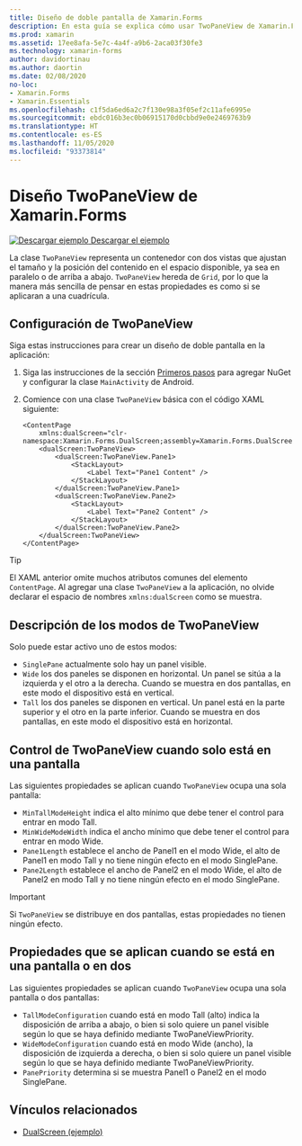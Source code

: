 ```yaml
---
title: Diseño de doble pantalla de Xamarin.Forms
description: En esta guía se explica cómo usar TwoPaneView de Xamarin.Forms para optimizar la experiencia de la aplicación para dispositivos de doble pantalla como Surface Duo y Surface Neo.
ms.prod: xamarin
ms.assetid: 17ee8afa-5e7c-4a4f-a9b6-2aca03f30fe3
ms.technology: xamarin-forms
author: davidortinau
ms.author: daortin
ms.date: 02/08/2020
no-loc:
- Xamarin.Forms
- Xamarin.Essentials
ms.openlocfilehash: c1f5da6ed6a2c7f130e98a3f05ef2c11afe6995e
ms.sourcegitcommit: ebdc016b3ec0b06915170d0cbbd9e0e2469763b9
ms.translationtype: HT
ms.contentlocale: es-ES
ms.lasthandoff: 11/05/2020
ms.locfileid: "93373814"
---
```

# <a name="no-locxamarinforms-twopaneview-layout"></a>Diseño TwoPaneView de Xamarin.Forms

[![Descargar ejemplo](~/media/shared/download.png) Descargar el ejemplo](/samples/xamarin/xamarin-forms-samples/userinterface-dualscreendemos/)

La clase `TwoPaneView` representa un contenedor con dos vistas que ajustan el tamaño y la posición del contenido en el espacio disponible, ya sea en paralelo o de arriba a abajo. `TwoPaneView` hereda de `Grid`, por lo que la manera más sencilla de pensar en estas propiedades es como si se aplicaran a una cuadrícula.

## <a name="set-up-twopaneview"></a>Configuración de TwoPaneView

Siga estas instrucciones para crear un diseño de doble pantalla en la aplicación:

1. Siga las instrucciones de la sección [Primeros pasos](index.md) para agregar NuGet y configurar la clase `MainActivity` de Android.
1. Comience con una clase `TwoPaneView` básica con el código XAML siguiente:

    ```xaml
    <ContentPage
        xmlns:dualScreen="clr-namespace:Xamarin.Forms.DualScreen;assembly=Xamarin.Forms.DualScreen">
        <dualScreen:TwoPaneView>
            <dualScreen:TwoPaneView.Pane1>
                <StackLayout>
                    <Label Text="Pane1 Content" />
                </StackLayout>
            </dualScreen:TwoPaneView.Pane1>
            <dualScreen:TwoPaneView.Pane2>
                <StackLayout>
                    <Label Text="Pane2 Content" />
                </StackLayout>
            </dualScreen:TwoPaneView.Pane2>
        </dualScreen:TwoPaneView>
    </ContentPage>
    ```

> [!TIP]
> El XAML anterior omite muchos atributos comunes del elemento `ContentPage`. Al agregar una clase `TwoPaneView` a la aplicación, no olvide declarar el espacio de nombres `xmlns:dualScreen` como se muestra.

## <a name="understand-twopaneview-modes"></a>Descripción de los modos de TwoPaneView

Solo puede estar activo uno de estos modos:

- `SinglePane` actualmente solo hay un panel visible.
- `Wide` los dos paneles se disponen en horizontal. Un panel se sitúa a la izquierda y el otro a la derecha. Cuando se muestra en dos pantallas, en este modo el dispositivo está en vertical.
- `Tall` los dos paneles se disponen en vertical. Un panel está en la parte superior y el otro en la parte inferior. Cuando se muestra en dos pantallas, en este modo el dispositivo está en horizontal.

## <a name="control-twopaneview-when-its-only-on-one-screen"></a>Control de TwoPaneView cuando solo está en una pantalla

Las siguientes propiedades se aplican cuando `TwoPaneView` ocupa una sola pantalla:

- `MinTallModeHeight` indica el alto mínimo que debe tener el control para entrar en modo Tall.
- `MinWideModeWidth` indica el ancho mínimo que debe tener el control para entrar en modo Wide.
- `Pane1Length` establece el ancho de Panel1 en el modo Wide, el alto de Panel1 en modo Tall y no tiene ningún efecto en el modo SinglePane.
- `Pane2Length` establece el ancho de Panel2 en el modo Wide, el alto de Panel2 en modo Tall y no tiene ningún efecto en el modo SinglePane.

> [!IMPORTANT]
> Si `TwoPaneView` se distribuye en dos pantallas, estas propiedades no tienen ningún efecto.

## <a name="properties-that-apply-when-on-one-screen-or-two"></a>Propiedades que se aplican cuando se está en una pantalla o en dos

Las siguientes propiedades se aplican cuando `TwoPaneView` ocupa una sola pantalla o dos pantallas:

- `TallModeConfiguration` cuando está en modo Tall (alto) indica la disposición de arriba a abajo, o bien si solo quiere un panel visible según lo que se haya definido mediante TwoPaneViewPriority.
- `WideModeConfiguration` cuando está en modo Wide (ancho), la disposición de izquierda a derecha, o bien si solo quiere un panel visible según lo que se haya definido mediante TwoPaneViewPriority.
- `PanePriority` determina si se muestra Panel1 o Panel2 en el modo SinglePane.

## <a name="related-links"></a>Vínculos relacionados

- [DualScreen (ejemplo)](/samples/xamarin/xamarin-forms-samples/userinterface-dualscreendemos/)